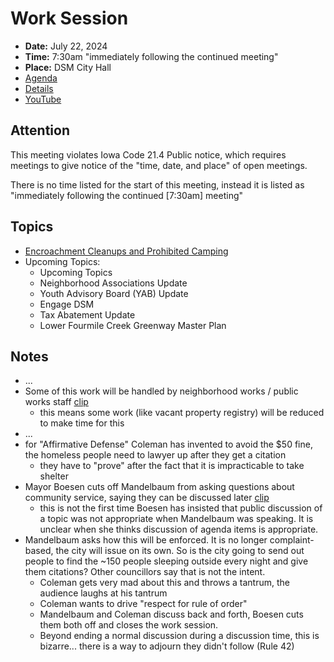 # Work Session

- **Date:** July 22, 2024
- **Time:** 7:30am "immediately following the continued meeting"
- **Place:** DSM City Hall
- [Agenda](https://councildocs.dsm.city/agendas/2024/20240722CouncilWorkSession.pdf)
- [Details](https://www.dsm.city/citycouncil_detail_T60_R2896.php)
- [YouTube](https://youtube.com/live/0Scm0BpUE-s)

## Attention

This meeting violates Iowa Code 21.4 Public notice, which requires meetings to give notice of the "time, date, and place" of open meetings.

There is no time listed for the start of this meeting, instead it is listed as "immediately following the continued [7:30am] meeting"

## Topics

- [Encroachment Cleanups and Prohibited Camping](https://www.dsm.city/document_center/City%20Clerk/Work%20Sessions/2024/Encroachment%20Policy%20Presentation%20July_22_2024.pdf)
- Upcoming Topics:
    - Upcoming Topics
    - Neighborhood Associations Update
    - Youth Advisory Board (YAB) Update
    - Engage DSM
    - Tax Abatement Update
    - Lower Fourmile Creek Greenway Master Plan 

## Notes

- ...
- Some of this work will be handled by neighborhood works / public works staff [clip](https://youtu.be/0Scm0BpUE-s?t=1023)
    - this means some work (like vacant property registry) will be reduced to make time for this
- ...
- for "Affirmative Defense" Coleman has invented to avoid the $50 fine, the homeless people need to lawyer up after they get a citation
    - they have to "prove" after the fact that it is impracticable to take shelter
- Mayor Boesen cuts off Mandelbaum from asking questions about community service, saying they can be discussed later [clip](https://youtu.be/0Scm0BpUE-s?t=2639)
    - this is not the first time Boesen has insisted that public discussion of a topic was not appropriate when Mandelbaum was speaking. It is unclear when she thinks discussion of agenda items is appropriate.
- Mandelbaum asks how this will be enforced. It is no longer complaint-based, the city will issue on its own. So is the city going to send out people to find the ~150 people sleeping outside every night and give them citations? Other councillors say that is not the intent.
    - Coleman gets very mad about this and throws a tantrum, the audience laughs at his tantrum
    - Coleman wants to drive "respect for rule of order"
    - Mandelbaum and Coleman discuss back and forth, Boesen cuts them both off and closes the work session. 
    - Beyond ending a normal discussion during a discussion time, this is bizarre... there is a way to adjourn they didn't follow (Rule 42)
